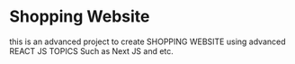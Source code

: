 # Shopping Website
 this is an advanced project to create SHOPPING WEBSITE using advanced REACT JS TOPICS Such as Next JS and etc.
